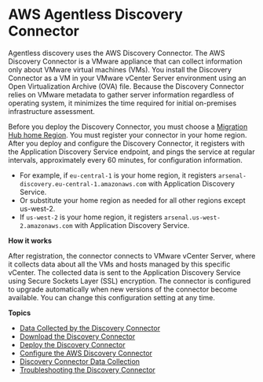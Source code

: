 # AWS Agentless Discovery Connector<a name="discovery-connector"></a>

Agentless discovery uses the AWS Discovery Connector\. The AWS Discovery Connector is a VMware appliance that can collect information only about VMware virtual machines \(VMs\)\. You install the Discovery Connector as a VM in your VMware vCenter Server environment using an Open Virtualization Archive \(OVA\) file\. Because the Discovery Connector relies on VMware metadata to gather server information regardless of operating system, it minimizes the time required for initial on\-premises infrastructure assessment\.

Before you deploy the Discovery Connector, you must choose a [Migration Hub home Region](https://docs.aws.amazon.com/migrationhub/latest/ug/home-region.html)\. You must register your connector in your home region\. After you deploy and configure the Discovery Connector, it registers with the Application Discovery Service endpoint, and pings the service at regular intervals, approximately every 60 minutes, for configuration information\.
+ For example, if `eu-central-1` is your home region, it registers `arsenal-discovery.eu-central-1.amazonaws.com` with Application Discovery Service\.
+ Or substitute your home region as needed for all other regions except us\-west\-2\.
+ If `us-west-2` is your home region, it registers `arsenal.us-west-2.amazonaws.com` with Application Discovery Service\. 

**How it works**

After registration, the connector connects to VMware vCenter Server, where it collects data about all the VMs and hosts managed by this specific vCenter\. The collected data is sent to the Application Discovery Service using Secure Sockets Layer \(SSL\) encryption\. The connector is configured to upgrade automatically when new versions of the connector become available\. You can change this configuration setting at any time\. 

**Topics**
+ [Data Collected by the Discovery Connector](agentless-data-collected.md)
+ [Download the Discovery Connector](setting-up-agentless.md)
+ [Deploy the Discovery Connector](deploy-connector-appliance.md)
+ [Configure the AWS Discovery Connector](configure-connector.md)
+ [Discovery Connector Data Collection](start-connector-data-collection.md)
+ [Troubleshooting the Discovery Connector](agentless-troubleshooting.md)